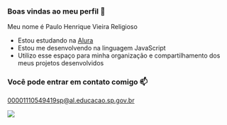### Boas vindas ao meu perfil 💙

Meu nome é Paulo Henrique Vieira Religioso

- Estou estudando na [Alura](https://www.alura.com.br)
- Estou me desenvolvendo na linguagem JavaScript
- Utilizo esse espaço para minha organização e compartilhamento dos meus projetos desenvolvidos

### Você pode entrar em contato comigo 📫

00001110549419sp@al.educacao.sp.gov.br

![](https://media1.tenor.com/m/2VLFsrPYr8AAAAAd/thomas-shelby-peaky-blinders.gif)
